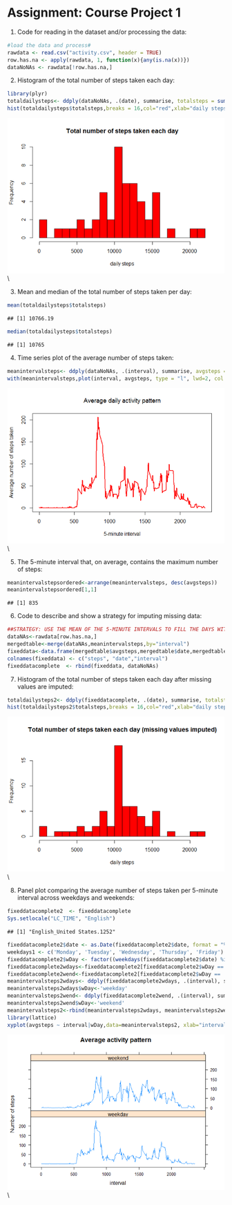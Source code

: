 # Assignment: Course Project 1

1. Code for reading in the dataset and/or processing the data:

```r
#load the data and process#
rawdata <- read.csv("activity.csv", header = TRUE)
row.has.na <- apply(rawdata, 1, function(x){any(is.na(x))})
dataNoNAs <- rawdata[!row.has.na,]
```

2. Histogram of the total number of steps taken each day:

```r
library(plyr)
totaldailysteps<- ddply(dataNoNAs, .(date), summarise, totalsteps = sum(steps))
hist(totaldailysteps$totalsteps,breaks = 16,col="red",xlab="daily steps",main="Total number of steps taken each day",ps=9)
```

![](PA1_template_files/figure-html/unnamed-chunk-2-1.png)\

3. Mean and median of the total number of steps taken per day:

```r
mean(totaldailysteps$totalsteps)
```

```
## [1] 10766.19
```

```r
median(totaldailysteps$totalsteps)
```

```
## [1] 10765
```

4. Time series plot of the average number of steps taken:

```r
meanintervalsteps<- ddply(dataNoNAs, .(interval), summarise, avgsteps = mean(steps))
with(meanintervalsteps,plot(interval, avgsteps, type = "l", lwd=2, col = c("red"),  xlab = "5-minute interval", ylab = "Average number of steps taken", main = expression("Average daily activity pattern")))
```

![](PA1_template_files/figure-html/unnamed-chunk-4-1.png)\

5. The 5-minute interval that, on average, contains the maximum number of steps:

```r
meanintervalstepsordered<-arrange(meanintervalsteps, desc(avgsteps))
meanintervalstepsordered[1,1]
```

```
## [1] 835
```

6. Code to describe and show a strategy for imputing missing data:

```r
##STRATEGY: USE THE MEAN OF THE 5-MINUTE INTERVALS TO FILL THE DAYS WITH MISSING VALUES (NAs)
dataNAs<-rawdata[row.has.na,]
mergedtable<-merge(dataNAs,meanintervalsteps,by="interval")
fixeddata<-data.frame(mergedtable$avgsteps,mergedtable$date,mergedtable$interval)
colnames(fixeddata) <- c("steps", "date","interval")
fixeddatacomplete  <- rbind(fixeddata, dataNoNAs)
```

7. Histogram of the total number of steps taken each day after missing values are imputed:

```r
totaldailysteps2<- ddply(fixeddatacomplete, .(date), summarise, totalsteps = sum(steps))
hist(totaldailysteps2$totalsteps,breaks = 16,col="red",xlab="daily steps",main="Total number of steps taken each day (missing values imputed)",ps=9)
```

![](PA1_template_files/figure-html/unnamed-chunk-7-1.png)\

8. Panel plot comparing the average number of steps taken per 5-minute interval across weekdays and weekends:

```r
fixeddatacomplete2  <- fixeddatacomplete
Sys.setlocale("LC_TIME", "English")
```

```
## [1] "English_United States.1252"
```

```r
fixeddatacomplete2$date <- as.Date(fixeddatacomplete2$date, format = "%Y-%m-%d")
weekdays1 <- c('Monday', 'Tuesday', 'Wednesday', 'Thursday', 'Friday')
fixeddatacomplete2$wDay <- factor((weekdays(fixeddatacomplete2$date) %in% weekdays1),levels=c(FALSE, TRUE),labels=c('weekend', 'weekday'))
fixeddatacomplete2wdays<-fixeddatacomplete2[fixeddatacomplete2$wDay == 'weekday',]
fixeddatacomplete2wend<-fixeddatacomplete2[fixeddatacomplete2$wDay == 'weekend',]
meanintervalsteps2wdays<- ddply(fixeddatacomplete2wdays, .(interval), summarise, avgsteps = mean(steps))
meanintervalsteps2wdays$wDay<-'weekday'
meanintervalsteps2wend<- ddply(fixeddatacomplete2wend, .(interval), summarise, avgsteps = mean(steps))
meanintervalsteps2wend$wDay<-'weekend'
meanintervalsteps2<-rbind(meanintervalsteps2wdays, meanintervalsteps2wend)
library(lattice)
xyplot(avgsteps ~ interval|wDay,data=meanintervalsteps2, xlab="interval", ylab = "Number of steps", type = "l", main="Average activity pattern", layout=c(1,2))
```

![](PA1_template_files/figure-html/unnamed-chunk-8-1.png)\
